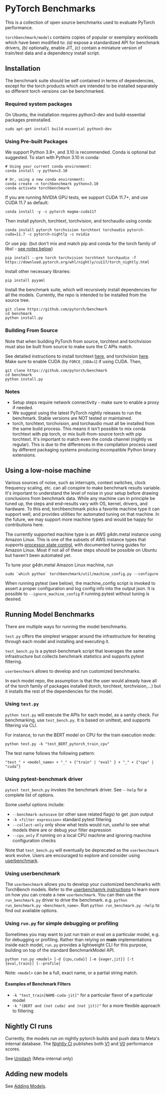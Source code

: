 # PyTorch Benchmarks
This is a collection of open source benchmarks used to evaluate PyTorch performance.

`torchbenchmark/models` contains copies of popular or exemplary workloads which have been modified to:
*(a)* expose a standardized API for benchmark drivers, *(b)* optionally, enable JIT,
 *(c)* contain a miniature version of train/test data and a dependency install script.

## Installation
The benchmark suite should be self contained in terms of dependencies,
except for the torch products which are intended to be installed separately so
different torch versions can be benchmarked.

### Required system packages
On Ubuntu, the installation requires python3-dev and build-essential packages preinstalled.
```
sudo apt-get install build-essential python3-dev
```

### Using Pre-built Packages
We support Python 3.8+, and 3.10 is recommended. Conda is optional but suggested. To start with Python 3.10 in conda:
```
# Using your current conda environment:
conda install -y python=3.10

# Or, using a new conda environment:
conda create -n torchbenchmark python=3.10
conda activate torchbenchmark
```

If you are running NVIDIA GPU tests, we support CUDA 11.7+, and use CUDA 11.7 as default:
```
conda install -y -c pytorch magma-cuda117
```

Then install pytorch, torchtext, torchvision, and torchaudio using conda:
```
conda install pytorch torchvision torchtext torchaudio pytorch-cuda=11.7 -c pytorch-nightly -c nvidia
```
Or use pip:
(but don't mix and match pip and conda for the torch family of libs! - [see notes below](#notes))
```
pip install --pre torch torchvision torchtext torchaudio -f https://download.pytorch.org/whl/nightly/cu117/torch_nightly.html
```

Install other necessary libraries:
```
pip install pyyaml
```

Install the benchmark suite, which will recursively install dependencies for all the models.  Currently, the repo is intended to be installed from the source tree.
```
git clone https://github.com/pytorch/benchmark
cd benchmark
python install.py
```

### Building From Source
Note that when building PyTorch from source, torchtext and torchvision must also be built from source to make sure the C APIs match.

See detailed instructions to install torchtext [here](https://github.com/pytorch/text), and torchvision [here](https://github.com/pytorch/vision).
Make sure to enable CUDA (by `FORCE_CUDA=1`) if using CUDA.
Then,
```
git clone https://github.com/pytorch/benchmark
cd benchmark
python install.py
```

### Notes
- Setup steps require network connectivity - make sure to enable a proxy if needed.
- We suggest using the latest PyTorch nightly releases to run the benchmark. Stable versions are NOT tested or maintained.
- torch, torchtext, torchvision, and torchaudio must all be installed from the same build process.  This means it isn't possible to mix conda torchtext
  with pip torch, or mix built-from-source torch with pip torchtext.  It's important to match even the conda channel (nightly vs regular).
  This is due to the differences in the compilation process used by different packaging systems producing incompatible Python binary extensions.

## Using a low-noise machine
Various sources of noise, such as interrupts, context switches, clock frequency scaling, etc. can all conspire to make benchmark results variable.  It's important to understand the level of noise in your setup before drawing conclusions from benchmark data.  While any machine can in principle be tuned up, the steps and end-results vary with OS, kernel, drivers, and hardware.  To this end, torchbenchmark picks a favorite machine type it can support well, and provides utilities for automated tuning on that machine.  In the future, we may support more machine types and would be happy for contributions here.

The currently supported machine type is an AWS g4dn.metal instance using Amazon Linux.  This is one of the subsets of AWS instance types that supports [processor state control](https://docs.aws.amazon.com/AWSEC2/latest/UserGuide/processor_state_control.html), with documented tuning guides for Amazon Linux.  Most if not all of these steps should be possible on Ubuntu but haven't been automated yet.

To tune your g4dn.metal Amazon Linux machine, run
```
sudo `which python` torchbenchmark/util/machine_config.py --configure
```

When running pytest (see below), the machine_config script is invoked to assert a proper configuration and log config info into the output json.  It is possible to ```--ignore_machine_config``` if running pytest without tuning is desired.


## Running Model Benchmarks
There are multiple ways for running the model benchmarks.

`test.py` offers the simplest wrapper around the infrastructure for iterating through each model and installing and executing it.

`test_bench.py` is a pytest-benchmark script that leverages the same infrastructure but collects benchmark statistics and supports pytest filtering.

`userbenchmark` allows to develop and run customized benchmarks.

In each model repo, the assumption is that the user would already have all of the torch family of packages installed (torch, torchtext, torchvision,...) but it installs the rest of the dependencies for the model.

### Using `test.py`
`python test.py` will execute the APIs for each model, as a sanity check.  For benchmarking, use `test_bench.py`.  It is based on unittest, and supports filtering via CLI.

For instance, to run the BERT model on CPU for the train execution mode:
```
python test.py -k "test_BERT_pytorch_train_cpu"
```

The test name follows the following pattern:

```
"test_" + <model_name> + "_" + {"train" | "eval" } + "_" + {"cpu" | "cuda"}
```

### Using pytest-benchmark driver
`pytest test_bench.py` invokes the benchmark driver.  See `--help` for a complete list of options.

Some useful options include:
- `--benchmark-autosave` (or other save related flags) to get .json output
- `-k <filter expression>` standard pytest filtering
- `--collect-only` only show what tests would run, useful to see what models there are or debug your filter expression
- `--cpu_only` if running on a local CPU machine and ignoring machine configuration checks

Note that `test_bench.py` will eventually be deprecated as the `userbenchmark` work evolve. Users are encouraged to explore and consider using [userbenchmark](#using-userbenchmark).

### Using userbenchmark

The `userbenchmark` allows you to develop your customized benchmarks with TorchBench models. Refer to the [userbenchamrk instructions](https://github.com/pytorch/benchmark/blob/main/userbenchmark/ADDING_USERBENCHMARKS.md) to learn more on how you can create a new `userbenchmark`. You can then use the `run_benchmark.py` driver to drive the benchmark. e.g. `python run_benchmark.py <benchmark_name>`. Run `python run_benchmark.py —help` to find out available options.

### Using `run.py` for simple debugging or profiling
Sometimes you may want to just run train or eval on a particular model, e.g. for debugging or profiling.  Rather than relying on __main__ implementations inside each model, `run.py` provides a lightweight CLI for this purpose, building on top of the standard BenchmarkModel API.

```
python run.py <model> [-d {cpu,cuda}] [-m {eager,jit}] [-t {eval,train}] [--profile]
```
Note: `<model>` can be a full, exact name, or a partial string match.

#### Examples of Benchmark Filters
- `-k "test_train[NAME-cuda-jit]"` for a particular flavor of a particular model
- `-k "(BERT and (not cuda) and (not jit))"` for a more flexible approach to filtering

## Nightly CI runs

Currently, the models run on nightly pytorch builds and push data to Meta's internal database.
The [Nightly CI](https://github.com/pytorch/benchmark/actions) publishes both
[V1](torchbenchmark/score/configs/v1/config-v1.md) and
[V0](torchbenchmark/score/configs/v0/config-v0.md) performance scores.


See [Unidash](https://www.internalfb.com/intern/unidash/dashboard/pytorch_benchmarks/torchbenchmark_v0/) (Meta-internal only)

## Adding new models

See [Adding Models](torchbenchmark/models/ADDING_MODELS.md).
